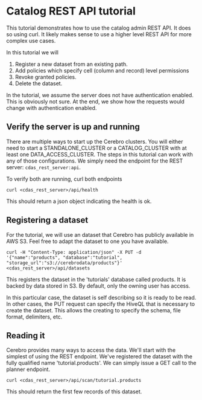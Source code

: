 # Catalog REST API tutorial

This tutorial demonstrates how to use the catalog admin REST API. It does
so using curl. It likely makes sense to use a higher level REST API for
more complex use cases.

In this tutorial we will

1. Register a new dataset from an existing path.
2. Add policies which specify cell (column and record) level permissions
3. Revoke granted policies.
4. Delete the dataset.

In the tutorial, we assume the server does not have authentication enabled.
This is obviously not sure. At the end, we show how the requests would change
with authentication enabled.

## Verify the server is up and running

There are multiple ways to start up the Cerebro clusters. You will either need
to start a STANDALONE_CLUSTER or a CATALOG_CLUSTER with at least one DATA_ACCESS_CLUSTER.
The steps in this tutorial can work with any of those configurations. We simply need
the endpoint for the REST server: `cdas_rest_server:api`.

To verify both are running, curl both endpoints

```shell
curl <cdas_rest_server>/api/health
```

This should return a json object indicating the health is ok.

## Registering a dataset

For the tutorial, we will use an dataset that Cerebro has publicly available
in AWS S3. Feel free to adapt the dataset to one you have available.

```shell
curl -H "Content-Type: application/json" -X PUT -d
'{"name":"products", "database":"tutorial", "storage_url":"s3://cerebrodata/products"}' <cdas_rest_server>/api/datasets
```

This registers the dataset in the 'tutorials' database called products. It is
backed by data stored in S3. By default, only the owning user has access.

In this particular case, the dataset is self describing so it is ready to be
read. In other cases, the PUT request can specify the HiveQL that is necessary
to create the dataset. This allows the creating to specify the schema, file
format, delimiters, etc.

## Reading it

Cerebro provides many ways to access the data. We'll start with the simplest
of using the REST endpoint. We've registered the dataset with the fully qualified
name 'tutorial.products'. We can simply issue a GET call to the planner endpoint.

```shell
curl <cdas_rest_server>/api/scan/tutorial.products
```

This should return the first few records of this dataset.
